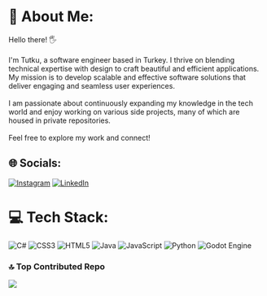 # 💫 About Me:
Hello there! 🖐<br><br>I'm Tutku, a software engineer based in Turkey. I thrive on blending technical expertise with design to craft beautiful and efficient applications. My mission is to develop scalable and effective software solutions that deliver engaging and seamless user experiences.<br><br>I am passionate about continuously expanding my knowledge in the tech world and enjoy working on various side projects, many of which are housed in private repositories.<br><br>Feel free to explore my work and connect!


## 🌐 Socials:
[![Instagram](https://img.shields.io/badge/Instagram-%23E4405F.svg?logo=Instagram&logoColor=white)](https://instagram.com/https://www.instagram.com/fanescave) [![LinkedIn](https://img.shields.io/badge/LinkedIn-%230077B5.svg?logo=linkedin&logoColor=white)](https://linkedin.com/in/https://www.linkedin.com/in/tutku-alta%C5%9F-53b9152b8/) 

# 💻 Tech Stack:
![C#](https://img.shields.io/badge/c%23-%23239120.svg?style=for-the-badge&logo=csharp&logoColor=white) ![CSS3](https://img.shields.io/badge/css3-%231572B6.svg?style=for-the-badge&logo=css3&logoColor=white) ![HTML5](https://img.shields.io/badge/html5-%23E34F26.svg?style=for-the-badge&logo=html5&logoColor=white) ![Java](https://img.shields.io/badge/java-%23ED8B00.svg?style=for-the-badge&logo=openjdk&logoColor=white) ![JavaScript](https://img.shields.io/badge/javascript-%23323330.svg?style=for-the-badge&logo=javascript&logoColor=%23F7DF1E) ![Python](https://img.shields.io/badge/python-3670A0?style=for-the-badge&logo=python&logoColor=ffdd54) ![Godot Engine](https://img.shields.io/badge/GODOT-%23FFFFFF.svg?style=for-the-badge&logo=godot-engine)

### 🔝 Top Contributed Repo
![](https://github-contributor-stats.vercel.app/api?username=TutkuA&limit=5&theme=dark&combine_all_yearly_contributions=true)

